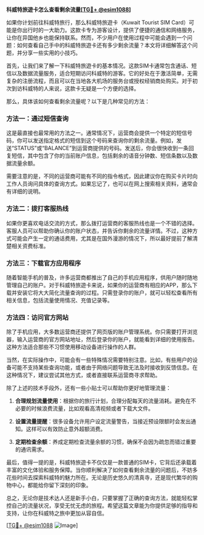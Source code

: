 **科威特旅遊卡怎么查看剩余流量[[TG💪+ @esim1088](https://t.me/s/esim1088)]**

如果你计划前往科威特旅行，那么科威特旅遊卡（Kuwait Tourist SIM Card）可能是你出行时的一大助力。这款卡专为游客设计，提供了便捷的通信和网络服务，让你在异国他乡也能保持联系。然而，不少用户在使用过程中可能会遇到一个问题：如何查看自己手中的科威特旅遊卡还有多少剩余流量？本文将详细解答这个问题，并分享一些实用的小技巧。

首先，让我们来了解一下科威特旅遊卡的基本情况。这款SIM卡通常包含通话、短信以及数据流量服务，适合短期访问科威特的游客。它的好处在于激活简单，无需复杂的注册流程，而且可以在当地各大机场的服务台或授权经销商处购买。对于初次到访科威特的人来说，这款卡无疑是一个方便的选择。

那么，具体该如何查看剩余流量呢？以下是几种常见的方法：

### 方法一：通过短信查询

这是最直接也最常用的方法之一。通常情况下，运营商会提供一个特定的短信号码，你可以发送指定格式的短信到这个号码来查询你的剩余流量。例如，发送“STATUS”或“BALANCE”到运营商提供的号码。发送后，你会很快收到一条回复短信，其中包含了你的当前账户信息，包括剩余的语音分钟数、短信条数以及数据流量余额。

需要注意的是，不同的运营商可能有不同的指令格式，因此建议你在购买卡片时向工作人员询问具体的查询方式。如果忘记了，也可以在网上搜索相关资料，通常会有详细的说明。

### 方法二：拨打客服热线

如果你更喜欢电话交流的方式，那么拨打运营商的客服热线也是一个不错的选择。客服人员可以帮助你确认你的账户状态，并告诉你剩余的流量详情。不过，这种方式可能会产生一定的通话费用，尤其是在国外漫游的情况下，所以最好提前了解清楚相关资费标准。

### 方法三：下载官方应用程序

随着智能手机的普及，许多运营商都推出了自己的手机应用程序，供用户随时随地管理自己的账户。对于科威特旅遊卡来说，如果你的运营商有相应的APP，那么下载并安装它将大大简化流量查询的过程。只需登录你的账户，就可以轻松查看所有相关信息，包括流量使用情况、充值记录等。

### 方法四：访问官方网站

除了手机应用，大多数运营商还提供了网页版的账户管理系统。你只需要打开浏览器，输入运营商的官方网站地址，然后登录你的账户，就能看到详细的使用报告。这种方法适合那些不习惯使用移动设备进行操作的人群。

当然，在实际操作中，可能会有一些特殊情况需要特别注意。比如，有些用户的设备可能不支持某些查询功能，或者由于网络问题导致无法及时接收到反馈信息。在这种情况下，建议尝试其他方式，或者直接联系运营商寻求帮助。

除了上述的技术手段外，还有一些小贴士可以帮助你更好地管理流量：

1. **合理规划流量使用**：根据你的旅行计划，合理分配每天的流量消耗。避免在不必要的时候浪费流量，比如观看高清视频或者下载大文件。
   
2. **设置流量提醒**：很多设备允许用户设定流量警告，当接近预设限额时会发出通知。这样可以有效防止意外超额消费。

3. **定期检查余额**：养成定期检查流量余额的习惯，确保不会因为疏忽而错过重要的通讯需求。

最后，值得一提的是，科威特旅遊卡不仅仅是一款普通的SIM卡，它背后还承载着丰富的文化体验和服务保障。当你顺利解决了如何查看剩余流量的问题后，不妨多花些时间去探索科威特的魅力所在。无论是历史悠久的清真寺，还是现代繁华的购物中心，都能给你留下深刻的印象。

总之，无论你是技术达人还是新手小白，只要掌握了正确的查询方法，就能轻松掌控自己的流量状况，享受无忧无虑的旅程。希望这篇文章能为你提供足够的指导和支持，让你在科威特之旅中更加从容自信。

[[TG💪+ @esim1088](https://t.me/s/esim1088) ![Image](https://i.postimg.cc/4NQfJmqS/Snipaste-2025-05-13-00-14-12.png)]